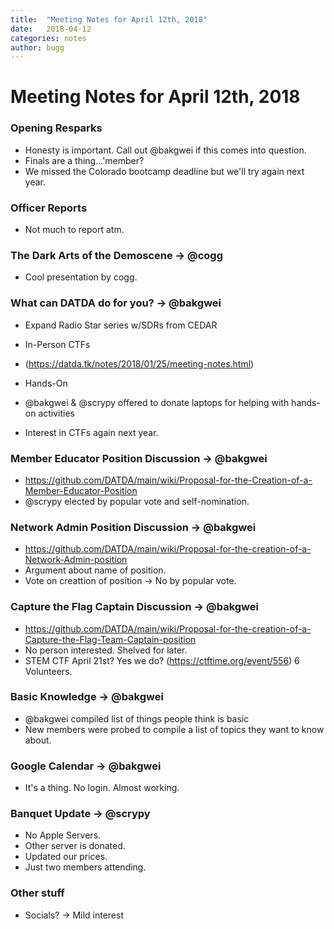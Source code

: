 ```yaml
---
title:  "Meeting Notes for April 12th, 2018"
date:   2018-04-12
categories: notes
author: bugg
---
```


# Meeting Notes for April 12th, 2018

### Opening Resparks
- Honesty is important. Call out @bakgwei if this comes into question.
- Finals are a thing...'member?
- We missed the Colorado bootcamp deadline but we'll try again next year. 

### Officer Reports
- Not much to report atm.

###  The Dark Arts of the Demoscene -> @cogg 
- Cool presentation by cogg.

### What can DATDA do for you? -> @bakgwei 
- Expand Radio Star series w/SDRs from CEDAR
- In-Person CTFs
- (https://datda.tk/notes/2018/01/25/meeting-notes.html)
- Hands-On
- @bakgwei & @scrypy offered to donate laptops for helping with hands-on activities

- Interest in CTFs again next year.

### Member Educator Position Discussion -> @bakgwei 
- https://github.com/DATDA/main/wiki/Proposal-for-the-Creation-of-a-Member-Educator-Position
- @scrypy elected by popular vote and self-nomination.

### Network Admin Position Discussion -> @bakgwei 
- https://github.com/DATDA/main/wiki/Proposal-for-the-creation-of-a-Network-Admin-position
- Argument about name of position.
- Vote on creattion of position -> No by popular vote.

### Capture the Flag Captain Discussion -> @bakgwei
- https://github.com/DATDA/main/wiki/Proposal-for-the-creation-of-a-Capture-the-Flag-Team-Captain-position
- No person interested. Shelved for later. 
- STEM CTF April 21st? Yes we do? (https://ctftime.org/event/556) 6 Volunteers.

### Basic Knowledge -> @bakgwei 
- @bakgwei compiled list of things people think is basic
- New members were probed to compile a list of topics they want to know about.

### Google Calendar -> @bakgwei 
- It's a thing. No login. Almost working.

### Banquet Update -> @scrypy
- No Apple Servers. 
- Other server is donated.
- Updated our prices.
- Just two members attending.

### Other stuff
- Socials? -> Mild interest
